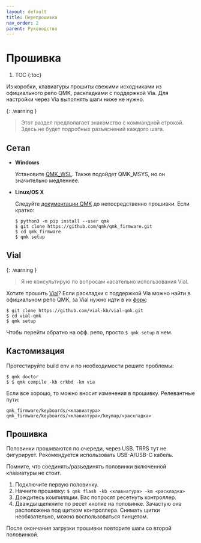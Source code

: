 ```yaml
---
layout: default
title: Перепрошивка
nav_order: 2
parent: Руководство
---
```


# Прошивка

1. TOC
{:toc}

Из коробки, клавиатуры прошиты свежими исходниками из официального репо QMK, раскладками с поддержкой Via. Для настройки через Via выполнять шаги ниже не нужно.

{: .warning }
> Этот раздел предполагает знакомство с коммандной строкой. Здесь не будет подробных разъяснений каждого шага.

## Сетап

* **Windows**

    Установите [QMK_WSL](https://wsl.qmk.fm/). Также подойдет QMK_MSYS, но он значительно медленнее.

* **Linux/OS X**

    Следуйте [документации QMK](https://docs.qmk.fm/#/newbs_getting_started) до непосредственно прошивки. Если кратко:

    ```
    $ python3 -m pip install --user qmk
    $ git clone https://github.com/qmk/qmk_firmware.git
    $ cd qmk_firmware
    $ qmk setup
    ````

## Vial

{: .warning }
> Я не консультирую по вопросам касательно использования Vial.

Хотите прошить [Vial](https://get.vial.today/)? Если раскладки с поддержкой Via можно найти в официальном репо QMK, за Vial нужно идти в их [форк](https://github.com/vial-kb/vial-qmk/):

```
$ git clone https://github.com/vial-kb/vial-qmk.git
$ cd vial-qmk
$ qmk setup
```

Чтобы перейти обратно на офф. репо, просто `$ qmk setup` в нем.

## Кастомизация

Протестируйте build env и по необходимости решите проблемы:

```
$ qmk doctor
$ $ qmk compile -kb crkbd -km via
```

Если все хорошо, то можно вносит изменения в прошивку. Релевантные пути:

```
qmk_firmware/keyboards/<клавиатура>
qmk_firmware/keyboards/<клавиатура>/keymap/<раскладка>
```


## Прошивка

Половинки прошиваются по очереди, через USB. TRRS тут не фигурирует. Рекомендуется использовать USB-A/USB-C кабель.

Помните, что соединять/разъединять половинки включенной клавиатуры не стоит.

1. Подключите первую половинку.
2. Начните прошивку: `$ qmk flash -kb <клавиатура> -km <раскладка>`
3. Дождитесь компиляции. Вас попросят ресетнуть контроллер.
4. Дважды щелкните по ресет кнопке на половинке. Зачастую она расположена под щитком контроллера. Снимать щитки необязательно, можно воспользоваться пинцетом.

После окончания загрузки прошивки повторите шаги со второй половинкой.

